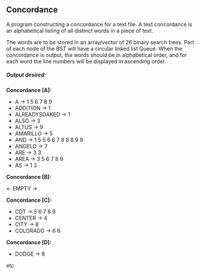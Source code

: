 ## Concordance

A program constructing a concordance for a text file.
A text concordance is an alphabetical listing of all distinct words in a piece of text. 

The words are to be stored in an array/vector of 26 binary search trees. Part of each node of the BST 
will have a circular linked list Queue. When the concordance is output, the words should be in alphabetical order, and for 
each word the line numbers will be displayed in ascending order.

##### Output desired:

**Concordance [A]:**

- A -> 1 5 6 7 8 9
- ADDITION -> 1
- ALREADYSOAKED -> 1
- ALSO -> 3
- ALTUS -> 9
- AMARILLO -> 5
- AND -> 1 5 5 6 6 7 8 8 8 9 9
- ANGELO -> 7
- ARE -> 3 3
- AREA -> 3 5 6 7 8 9
- AS -> 1 3

**Concordance [B]:**

<- EMPTY ->

**Concordance [C]:**

- CDT -> 5 6 7 8 9
- CENTER -> 4
- CITY -> 8
- COLORADO -> 6 6

**Concordance [D]:**

- DODGE -> 8

etc
